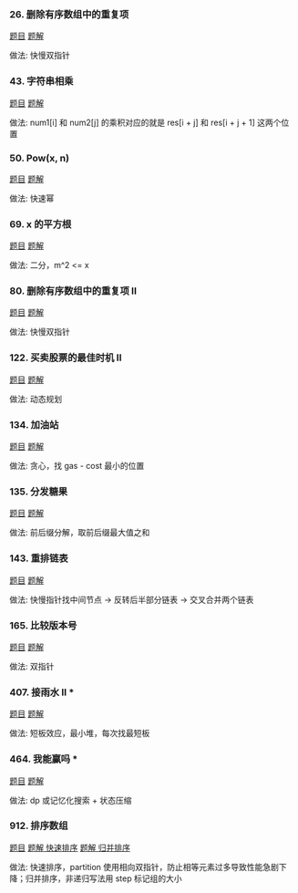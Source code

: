 ### 26. 删除有序数组中的重复项
[题目](https://leetcode.cn/problems/remove-duplicates-from-sorted-array)
[题解](https://leetcode.cn/problems/remove-duplicates-from-sorted-array/solutions/2807162/gen-zhao-wo-guo-yi-bian-shi-li-2ni-jiu-m-rvyk/)

做法: 快慢双指针


### 43. 字符串相乘
[题目](https://leetcode.cn/problems/multiply-strings)
[题解](https://leetcode.cn/problems/multiply-strings/solutions/1203181/tu-jie-zi-fu-chuan-xiang-cheng-si-lu-qin-6q7l/)

做法: num1[i] 和 num2[j] 的乘积对应的就是 res[i + j] 和 res[i + j + 1] 这两个位置


### 50. Pow(x, n)
[题目](https://leetcode.cn/problems/powx-n)
[题解](https://leetcode.cn/problems/powx-n/solutions/2858114/tu-jie-yi-zhang-tu-miao-dong-kuai-su-mi-ykp3i/)

做法: 快速幂


### 69. x 的平方根 
[题目](https://leetcode.cn/problems/sqrtx)
[题解](https://leetcode.cn/problems/sqrtx/solutions/2942682/kai-qu-jian-er-fen-jian-ji-xie-fa-python-v4fb/)

做法: 二分，m^2 <= x


### 80. 删除有序数组中的重复项 II
[题目](https://leetcode.cn/problems/remove-duplicates-from-sorted-array-ii)
[题解](https://leetcode.cn/problems/remove-duplicates-from-sorted-array-ii/solutions/702644/shan-chu-pai-xu-shu-zu-zhong-de-zhong-fu-yec2/)

做法: 快慢双指针


### 122. 买卖股票的最佳时机 II
[题目](https://leetcode.cn/problems/best-time-to-buy-and-sell-stock-ii)
[题解](https://leetcode.cn/problems/best-time-to-buy-and-sell-stock-ii/solutions/2201406/shi-pin-jiao-ni-yi-bu-bu-si-kao-dong-tai-o3y4/)

做法: 动态规划


### 134. 加油站
[题目](https://leetcode.cn/problems/gas-station)
[题解](https://leetcode.cn/problems/gas-station/solutions/2933132/yong-zhe-xian-tu-zhi-guan-li-jie-pythonj-qccr/)

做法: 贪心，找 gas - cost 最小的位置


### 135. 分发糖果
[题目](https://leetcode.cn/problems/candy)
[题解](https://leetcode.cn/problems/candy/solutions/17847/candy-cong-zuo-zhi-you-cong-you-zhi-zuo-qu-zui-da-/)

做法: 前后缀分解，取前后缀最大值之和


### 143. 重排链表
[题目](https://leetcode.cn/problems/reorder-list)
[题解](https://leetcode.cn/problems/reorder-list/solutions/1999276/mei-xiang-ming-bai-yi-ge-shi-pin-jiang-t-u66q/)

做法: 快慢指针找中间节点 -> 反转后半部分链表 -> 交叉合并两个链表


### 165. 比较版本号
[题目](https://leetcode.cn/problems/compare-version-numbers)
[题解](https://leetcode.cn/problems/compare-version-numbers/solutions/969237/bi-jiao-ban-ben-hao-shuang-zhi-zhen-suan-bcv7/)

做法: 双指针


### 407. 接雨水 II *
[题目](https://leetcode.cn/problems/trapping-rain-water-ii)
[题解](https://leetcode.cn/problems/trapping-rain-water-ii/solutions/2998212/duan-ban-xiao-ying-pythonjavacgojsrust-b-39mp/)

做法: 短板效应，最小堆，每次找最短板


### 464. 我能赢吗 *
[题目](https://leetcode.cn/problems/can-i-win)
[题解](https://leetcode.cn/problems/can-i-win/solutions/1510366/by-fuxuemingzhu-g16c/)

做法: dp 或记忆化搜索 + 状态压缩


### 912. 排序数组
[题目](https://leetcode.cn/problems/sort-an-array)
[题解 快速排序](https://leetcode.cn/problems/sort-an-array/submissions/643036769/)
[题解 归并排序](https://leetcode.cn/problems/sort-an-array/submissions/645982679/)

做法: 快速排序，partition 使用相向双指针，防止相等元素过多导致性能急剧下降；归并排序，非递归写法用 step 标记组的大小
